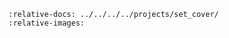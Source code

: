 ```{include} ../../../../projects/set_cover/README.md
:relative-docs: ../../../../projects/set_cover/
:relative-images:
```
